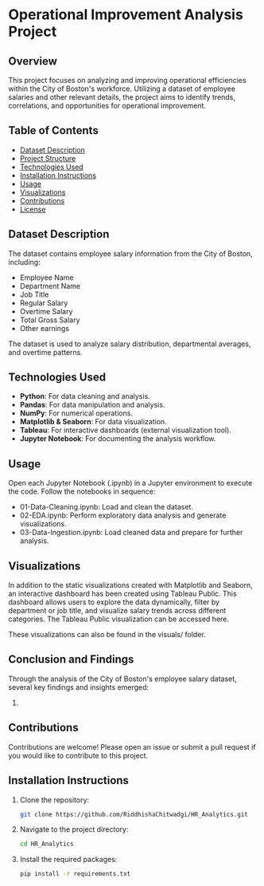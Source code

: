# Operational Improvement Analysis Project

## Overview
This project focuses on analyzing and improving operational efficiencies within the City of Boston's workforce. Utilizing a dataset of employee salaries and other relevant details, the project aims to identify trends, correlations, and opportunities for operational improvement.

## Table of Contents
- [Dataset Description](#dataset-description)
- [Project Structure](#project-structure)
- [Technologies Used](#technologies-used)
- [Installation Instructions](#installation-instructions)
- [Usage](#usage)
- [Visualizations](#visualizations)
- [Contributions](#contributions)
- [License](#license)

## Dataset Description
The dataset contains employee salary information from the City of Boston, including:
- Employee Name
- Department Name
- Job Title
- Regular Salary
- Overtime Salary
- Total Gross Salary
- Other earnings

The dataset is used to analyze salary distribution, departmental averages, and overtime patterns.

## Technologies Used
- **Python**: For data cleaning and analysis.
- **Pandas**: For data manipulation and analysis.
- **NumPy**: For numerical operations.
- **Matplotlib & Seaborn**: For data visualization.
- **Tableau**: For interactive dashboards (external visualization tool).
- **Jupyter Notebook**: For documenting the analysis workflow.

## Usage
Open each Jupyter Notebook (.ipynb) in a Jupyter environment to execute the code.
Follow the notebooks in sequence:
- 01-Data-Cleaning.ipynb: Load and clean the dataset.
- 02-EDA.ipynb: Perform exploratory data analysis and generate visualizations.
- 03-Data-Ingestion.ipynb: Load cleaned data and prepare for further analysis.

## Visualizations
In addition to the static visualizations created with Matplotlib and Seaborn, an interactive dashboard has been created using Tableau Public. This dashboard allows users to explore the data dynamically, filter by department or job title, and visualize salary trends across different categories. The Tableau Public visualization can be accessed here.

These visualizations can also be found in the visuals/ folder.

## Conclusion and Findings

Through the analysis of the City of Boston's employee salary dataset, several key findings and insights emerged:

1. 

## Contributions
Contributions are welcome! Please open an issue or submit a pull request if you would like to contribute to this project.

## Installation Instructions
1. Clone the repository:
   ```bash
   git clone https://github.com/RiddhishaChitwadgi/HR_Analytics.git
   ```
2. Navigate to the project directory:
   ```bash
   cd HR_Analytics
   ```
3. Install the required packages:
   ```bash
   pip install -r requirements.txt
   ```
